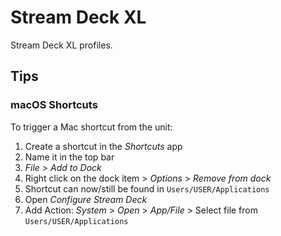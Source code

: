# Stream Deck XL

Stream Deck XL profiles.

## Tips

### macOS Shortcuts

To trigger a Mac shortcut from the unit:

1. Create a shortcut in the *Shortcuts* app
2. Name it in the top bar
3. *File* > *Add to Dock*
4. Right click on the dock item > *Options* > *Remove from dock*
5. Shortcut can now/still be found in `Users/USER/Applications`
6. Open *Configure Stream Deck*
7. Add Action: *System* > *Open* > *App/File* > Select file from `Users/USER/Applications`
